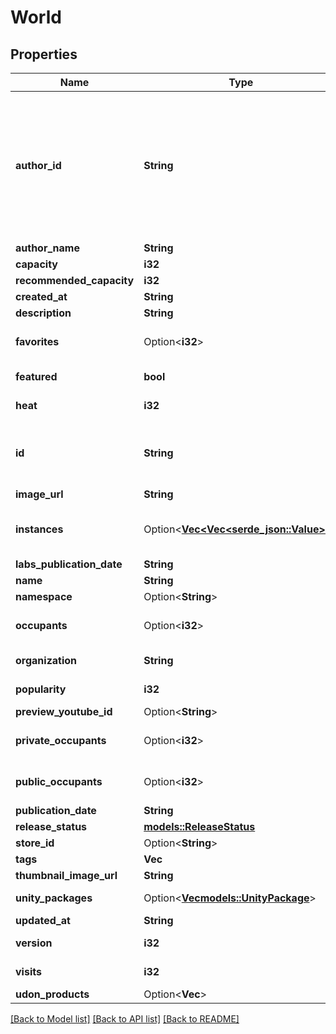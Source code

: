 # World

## Properties

Name | Type | Description | Notes
------------ | ------------- | ------------- | -------------
**author_id** | **String** | A users unique ID, usually in the form of `usr_c1644b5b-3ca4-45b4-97c6-a2a0de70d469`. Legacy players can have old IDs in the form of `8JoV9XEdpo`. The ID can never be changed. | 
**author_name** | **String** |  | 
**capacity** | **i32** |  | 
**recommended_capacity** | **i32** |  | 
**created_at** | **String** |  | 
**description** | **String** |  | 
**favorites** | Option<**i32**> |  | [optional][default to 0]
**featured** | **bool** |  | [default to false]
**heat** | **i32** |  | [default to 0]
**id** | **String** | WorldID be \"offline\" on User profiles if you are not friends with that user. | 
**image_url** | **String** |  | 
**instances** | Option<[**Vec<Vec<serde_json::Value>>**](Vec.md)> | Will always be an empty list when unauthenticated. | [optional]
**labs_publication_date** | **String** |  | 
**name** | **String** |  | 
**namespace** | Option<**String**> |  | [optional]
**occupants** | Option<**i32**> | Will always be `0` when unauthenticated. | [optional][default to 0]
**organization** | **String** |  | [default to vrchat]
**popularity** | **i32** |  | [default to 0]
**preview_youtube_id** | Option<**String**> |  | [optional]
**private_occupants** | Option<**i32**> | Will always be `0` when unauthenticated. | [optional][default to 0]
**public_occupants** | Option<**i32**> | Will always be `0` when unauthenticated. | [optional][default to 0]
**publication_date** | **String** |  | 
**release_status** | [**models::ReleaseStatus**](ReleaseStatus.md) |  | 
**store_id** | Option<**String**> |  | 
**tags** | **Vec<String>** |   | 
**thumbnail_image_url** | **String** |  | 
**unity_packages** | Option<[**Vec<models::UnityPackage>**](UnityPackage.md)> | Empty if unauthenticated. | [optional]
**updated_at** | **String** |  | 
**version** | **i32** |  | [default to 0]
**visits** | **i32** |  | [default to 0]
**udon_products** | Option<**Vec<String>**> |  | [optional]

[[Back to Model list]](../README.md#documentation-for-models) [[Back to API list]](../README.md#documentation-for-api-endpoints) [[Back to README]](../README.md)


